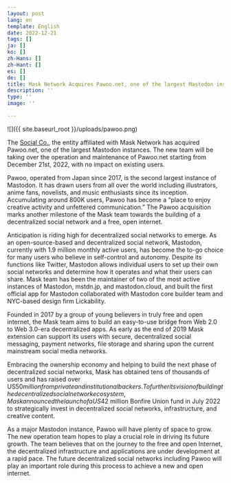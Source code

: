 ```yaml
---
layout: post
lang: en
template: English
date: 2022-12-21
tags: []
ja: []
ko: []
zh-Hans: []
zh-Hant: []
es: []
de: []
title: Mask Network Acquires Pawoo.net, one of the largest Mastodon instances
description: ''
type: ''
image: ''

---
```

![]({{ site.baseurl_root }}/uploads/pawoo.png)

The [Social Co.](https://mastodon.cloud/@TheAdmin/109563760376240629), the entity affiliated with Mask Network has acquired Pawoo.net, one of the largest Mastodon instances. The new team will be taking over the operation and maintenance of Pawoo.net starting from December 21st, 2022, with no impact on existing users.

Pawoo, operated from Japan since 2017, is the second largest instance of Mastodon. It has drawn users from all over the world including illustrators, anime fans, novelists, and music enthusiasts since its inception. Accumulating around 800K users, Pawoo has become a “place to enjoy creative activity and unfettered communication.” The Pawoo acquisition marks another milestone of the Mask team towards the building of a decentralized social network and a free, open internet.

Anticipation is riding high for decentralized social networks to emerge. As an open-source-based and decentralized social network, Mastodon, currently with 1.9 million monthly active users, has become the to-go choice for many users who believe in self-control and autonomy. Despite its functions like Twitter, Mastodon allows individual users to set up their own social networks and determine how it operates and what their users can share. Mask team has been the maintainer of two of the most active instances of Mastodon, mstdn.jp, and mastodon.cloud, and built the first official app for Mastodon collaborated with Mastodon core builder team and NYC-based design firm Lickability.

Founded in 2017 by a group of young believers in truly free and open internet, the Mask team aims to build an easy-to-use bridge from Web 2.0 to Web 3.0-era decentralized apps. As early as the end of 2019 Mask extension can support its users with secure, decentralized social messaging, payment networks, file storage and sharing upon the current mainstream social media networks.

Embracing the ownership economy and helping to build the next phase of decentralized social networks, Mask has obtained tens of thousands of users and has raised over US$50 million from private and institutional backers. To further its vision of building the decentralized social network ecosystem, Mask announced the launch of a US$42 million Bonfire Union fund in July 2022 to strategically invest in decentralized social networks, infrastructure, and creative content.

As a major Mastodon instance, Pawoo will have plenty of space to grow. The new operation team hopes to play a crucial role in driving its future growth. The team believes that on the journey to the free and open Internet, the decentralized infrastructure and applications are under development at a rapid pace. The future decentralized social networks including Pawoo will play an important role during this process to achieve a new and open internet.